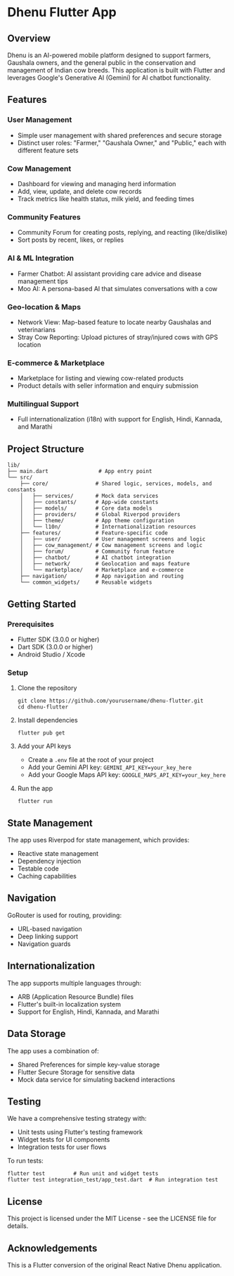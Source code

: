 # Dhenu Flutter App

## Overview

Dhenu is an AI-powered mobile platform designed to support farmers, Gaushala owners, and the general public in the conservation and management of Indian cow breeds. This application is built with Flutter and leverages Google's Generative AI (Gemini) for AI chatbot functionality.

## Features

### User Management
- Simple user management with shared preferences and secure storage
- Distinct user roles: "Farmer," "Gaushala Owner," and "Public," each with different feature sets

### Cow Management
- Dashboard for viewing and managing herd information
- Add, view, update, and delete cow records
- Track metrics like health status, milk yield, and feeding times

### Community Features
- Community Forum for creating posts, replying, and reacting (like/dislike)
- Sort posts by recent, likes, or replies

### AI & ML Integration
- Farmer Chatbot: AI assistant providing care advice and disease management tips
- Moo AI: A persona-based AI that simulates conversations with a cow

### Geo-location & Maps
- Network View: Map-based feature to locate nearby Gaushalas and veterinarians
- Stray Cow Reporting: Upload pictures of stray/injured cows with GPS location

### E-commerce & Marketplace
- Marketplace for listing and viewing cow-related products
- Product details with seller information and enquiry submission

### Multilingual Support
- Full internationalization (i18n) with support for English, Hindi, Kannada, and Marathi

## Project Structure

```
lib/
├── main.dart                # App entry point
└── src/
    ├── core/               # Shared logic, services, models, and constants
    │   ├── services/       # Mock data services
    │   ├── constants/      # App-wide constants
    │   ├── models/         # Core data models
    │   ├── providers/      # Global Riverpod providers
    │   ├── theme/          # App theme configuration
    │   └── l10n/           # Internationalization resources
    ├── features/           # Feature-specific code
    │   ├── user/           # User management screens and logic
    │   ├── cow_management/ # Cow management screens and logic
    │   ├── forum/          # Community forum feature
    │   ├── chatbot/        # AI chatbot integration
    │   ├── network/        # Geolocation and maps feature
    │   └── marketplace/    # Marketplace and e-commerce
    ├── navigation/         # App navigation and routing
    └── common_widgets/     # Reusable widgets
```

## Getting Started

### Prerequisites
- Flutter SDK (3.0.0 or higher)
- Dart SDK (3.0.0 or higher)
- Android Studio / Xcode

### Setup
1. Clone the repository
   ```
   git clone https://github.com/yourusername/dhenu-flutter.git
   cd dhenu-flutter
   ```

2. Install dependencies
   ```
   flutter pub get
   ```

3. Add your API keys
   - Create a `.env` file at the root of your project
   - Add your Gemini API key: `GEMINI_API_KEY=your_key_here`
   - Add your Google Maps API key: `GOOGLE_MAPS_API_KEY=your_key_here`

4. Run the app
   ```
   flutter run
   ```

## State Management

The app uses Riverpod for state management, which provides:
- Reactive state management
- Dependency injection
- Testable code
- Caching capabilities

## Navigation

GoRouter is used for routing, providing:
- URL-based navigation
- Deep linking support
- Navigation guards

## Internationalization

The app supports multiple languages through:
- ARB (Application Resource Bundle) files
- Flutter's built-in localization system
- Support for English, Hindi, Kannada, and Marathi

## Data Storage

The app uses a combination of:
- Shared Preferences for simple key-value storage
- Flutter Secure Storage for sensitive data
- Mock data service for simulating backend interactions

## Testing

We have a comprehensive testing strategy with:
- Unit tests using Flutter's testing framework
- Widget tests for UI components
- Integration tests for user flows

To run tests:
```
flutter test         # Run unit and widget tests
flutter test integration_test/app_test.dart  # Run integration test
```

## License

This project is licensed under the MIT License - see the LICENSE file for details.

## Acknowledgements

This is a Flutter conversion of the original React Native Dhenu application.